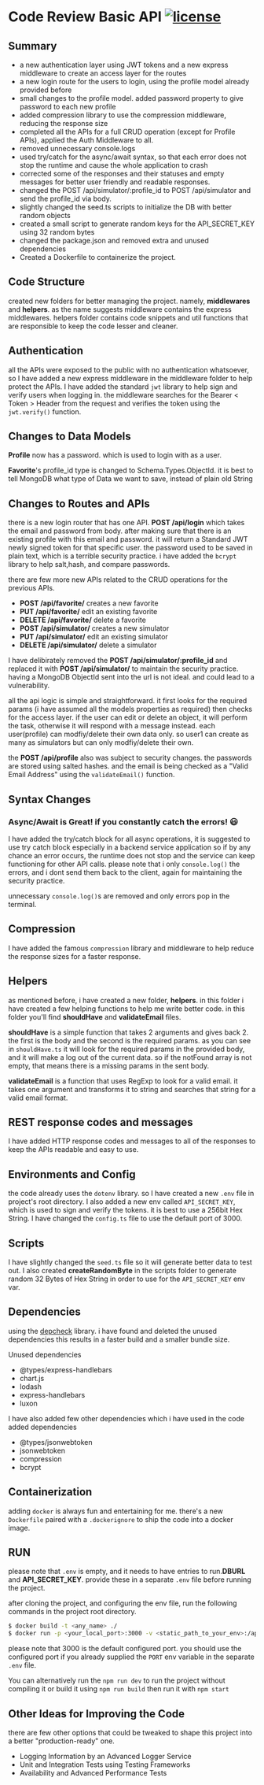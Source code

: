 # Code Review Basic API [![license](https://img.shields.io/github/license/DAVFoundation/captain-n3m0.svg?style=flat-square)](https://github.com/DAVFoundation/captain-n3m0/blob/master/LICENSE)

## Summary

- a new authentication layer using JWT tokens 
and a new express middleware to create an access layer for the routes
- a new login route for the users to login, using the profile model already provided before
- small changes to the profile model. added password property to give password to each new profile
- added compression library to use the compression middleware, reducing the response size 
- completed all the APIs for a full CRUD operation (except for Profile APIs), applied the Auth Middleware to all. 
- removed unnecessary console.logs
- used try/catch for the async/await syntax, so that each error does not stop the runtime and
cause the whole application to crash
- corrected some of the responses and their statuses and empty messages for better user friendly and readable responses. 
- changed the POST /api/simulator/:profile_id to POST /api/simulator and send the profile_id via body.
- slightly changed the seed.ts scripts to initialize the DB with better random objects
- created a small script to generate random keys for the API_SECRET_KEY using 32 random bytes
- changed the package.json and removed extra and unused dependencies
- Created a Dockerfile to containerize the project.



## Code Structure
created new folders for better managing the project. namely, **middlewares** and **helpers**. as the name suggests middleware contains the express middlewares. helpers folder contains code snippets and util functions that are responsible to keep the code lesser and cleaner.


## Authentication

all the APIs were exposed to the public with no authentication whatsoever, so I have added a new express middleware in the middleware folder to help protect the APIs. I have added the standard  `jwt` library to help sign and verify users when logging in. the middleware searches for the Bearer < Token > Header from the request and verifies the token using the `jwt.verify()` function.


## Changes to Data Models

**Profile** now has a password. which is used to login with as a user.


**Favorite**'s profile_id type is changed to Schema.Types.ObjectId. it is best to tell MongoDB what type of Data we want to save, instead of plain old String


## Changes to Routes and APIs

there is a new login router that has one API. **POST /api/login** which takes the email and password from body. after making sure that there is an existing profile with this email and password. it will return a Standard JWT newly signed token for that specific user. the password used to be saved in plain text, which is a terrible security practice. i have added the `bcrypt` library to help salt,hash, and compare passwords.

there are few more new APIs related to the CRUD operations for the previous APIs.

- **POST /api/favorite/** creates a new favorite 
- **PUT /api/favorite/** edit an existing favorite
- **DELETE /api/favorite/** delete a favorite
- **POST /api/simulator/** creates a new simulator 
- **PUT /api/simulator/** edit an existing simulator
- **DELETE /api/simulator/** delete a simulator

I have delibirately removed the **POST /api/simulator/:profile_id** and replaced it with **POST /api/simulator/**
to maintain the security practice. having a MongoDB ObjectId sent into the url is not ideal. and could lead to a vulnerability.

all the api logic is simple and straightforward. it first looks for the required params (i have assumed all the models properties as required) then checks for the access layer. if the user can edit or delete an object, it will perform the task, otherwise it will respond with a message instead. each user(profile) can modfiy/delete their own data only. so user1 can create as many as simulators but can only modfiy/delete their own.

the **POST /api/profile** also was subject to security changes. the passwords are stored using salted hashes. and the email is being checked as a "Valid Email Address" using the `validateEmail()` function.


## Syntax Changes

### Async/Await is Great! if you constantly catch the errors! :smiley:

I have added the try/catch block for all async operations, it is suggested to use try catch block especially in a backend service application so if by any chance an error occurs, the runtime does not stop and the service can keep functioning for other API calls. please note that i only `console.log()` the errors, and i dont send them back to the client, again for maintaining the security practice.

unnecessary `console.log()`s are removed and only errors pop in the terminal.


## Compression
I have added the famous `compression` library and middleware to help reduce the response sizes for a faster response.  

## Helpers

as mentioned before, i have created a new folder, **helpers**. in this folder i have created a few helping functions to help me write better code. in this folder you'll find **shouldHave** and **validateEmail** files.

**shouldHave** is a simple function that takes 2 arguments and gives back 2. the first is the body and the second is the required params. as you can see in `shouldHave.ts` it will look for the required params in the provided body, and it will make a log out of the current data. so if the notFound array is not empty, that means there is a missing params in the sent body.

**validateEmail** is a function that uses RegExp to look for a valid email. it takes one argument and transforms it to string and searches that string for a valid email format.


## REST response codes and messages 

I have added HTTP response codes and messages to all of the responses to keep the APIs readable and easy to use.

## Environments and Config

the code already uses the `dotenv` library. so I have created a new `.env` file in project's root directory. I also added a new env called `API_SECRET_KEY`, which is used to sign and verify the tokens. it is best to use a 256bit Hex String. I have changed the `config.ts` file to use the default port of 3000.

## Scripts

I have slightly changed the `seed.ts` file so it will generate better data to test out. I also created **createRandomByte** in the scripts folder to generate random 32 Bytes of Hex String in order to use for the  `API_SECRET_KEY` env var.

## Dependencies
using the [depcheck](https://www.npmjs.com/package/depcheck) library. i have found and deleted the unused dependencies
this results in a faster build and a smaller bundle size. 


Unused dependencies
- @types/express-handlebars
- chart.js
- lodash
- express-handlebars
- luxon


I have also added few other dependencies which i have used in the code 
added dependencies
- @types/jsonwebtoken
- jsonwebtoken
- compression
- bcrypt


## Containerization

adding `docker` is always fun and entertaining for me. there's a new `Dockerfile` paired with a `.dockerignore` to ship the code into a docker image.


## RUN

please note that `.env` is empty, and it needs to have entries to run.**DBURL** and **API_SECRET_KEY**.
provide these in a separate `.env` file before running the project.

after cloning the project, and configuring the env file, run the following commands in the project root directory.

```bash
$ docker build -t <any_name> ./
$ docker run -p <your_local_port>:3000 -v <static_path_to_your_env>:/app/.env -d <any_name>
```

please note that 3000 is the default configured port. you should use the configured port if you already supplied the `PORT` env variable in the separate `.env` file.

You can alternatively run the `npm run dev` to run the project without compiling it
or build it using `npm run build` then run it with `npm start`


## Other Ideas for Improving the Code
there are few other options that could be tweaked to shape this project into a better "production-ready" one.

- Logging Information by an Advanced Logger Service
- Unit and Integration Tests using Testing Frameworks
- Availability and Advanced Performance Tests 
